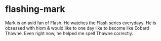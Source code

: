 # flashing-mark

Mark is an avid fan of Flash. He watches the Flash series everydayy. He is obsessed with hiom & would like to one day like to become like Eobard Thawne. Even right now, he helped me spell Thawne correctly.
